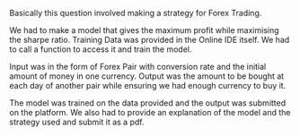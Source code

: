 Basically this question involved making a strategy for Forex Trading.

We had to make a model that gives the maximum profit while maximising the sharpe ratio.
Training Data was provided in the Online IDE itself. We had to call a function to access it and train the model.

Input was in the form of Forex Pair with conversion rate and the initial amount of money in one currency.
Output was the amount to be bought at each day of another pair while ensuring we had enough currency to buy it.

The model was trained on the data provided and the output was submitted on the platform.
We also had to provide an explanation of the model and the strategy used and submit it as a pdf.